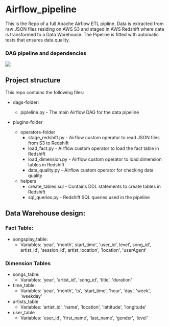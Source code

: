# Airflow_pipeline
This is the Repo of a full Apache Airflow ETL pipline. Data is extracted from raw JSON files residing on AWS S3 and staged in AWS Redshift where data is transformed to a Data Warehouse. The Pipeline is fitted with automatic tests that ensures data quality.


### DAG pipeline and dependencies
![](https//github.com/MartinBA741/Airflow_pipeline/blob/main/DAG_image.PNG)

## Project structure
This repo contains the following files:
* dags-folder:
  - pipleline.py - The main Airflow DAG for the data pipeline

* plugins-folder
  * operators-folder
    - stage_redshift.py - Airflow custom operator to read JSON files from S3 to Redshift
    - load_fact.py - Airflow custom operator to load the fact table in Redshift
    - load_dimension.py - Airflow custom operator to load dimension tables in Redshift
    - data_quality.py - Airflow custom operator for checking data quality
  * helpers
    - create_tables.sql - Contains DDL statements to create tables in Redshift
    - sql_queries.py - Redshift SQL queries used in the pipeline

## Data Warehouse design:
### Fact Table:
* songsplay_table:
    - Variables: 'year', 'month', start_time', 'user_id', level', song_id', artist_id', 'session_id', artist_location', 'location', 'userAgent'

### Dimension Tables
* songs_table:
    - Variables: 'year', 'artist_id', 'song_id', 'title', 'duration'   
* time_table: 
    - Variables: 'year', 'month', 'ts', 'start_time', 'hour', 'day', 'week', 'weekday'
* artists_table 
    - Variables: 'artist_id', 'name', 'location', 'lattitude', 'longitude'
* user_table
    - Variables: 'user_id', 'first_name', 'last_name', 'gender', 'level'
